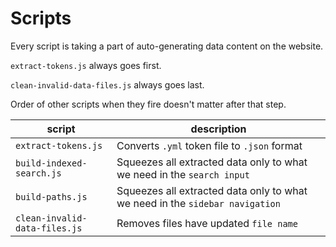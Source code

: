 # Scripts

Every script is taking a part of auto-generating data content on the website.

`extract-tokens.js` always goes first. 

`clean-invalid-data-files.js` always goes last. 

Order of other scripts when they fire doesn't matter after that step.

| script                       | description                                                                  |
| ---------------------------  | ---------------------------------------------------------------------------- |
| `extract-tokens.js`          | Converts `.yml` token file to `.json` format                                 |
|`build-indexed-search.js`     | Squeezes all extracted data only to what we need in the `search input`       |
|`build-paths.js`              | Squeezes all extracted data only to what we need in the `sidebar navigation` |
|`clean-invalid-data-files.js` | Removes files have updated `file name`                                       |